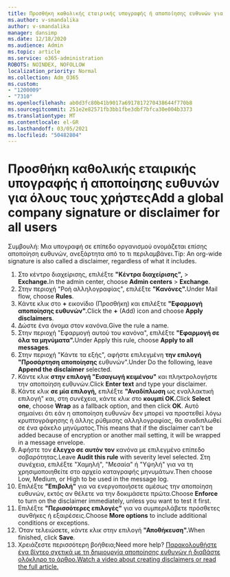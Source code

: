 ```yaml
---
title: Προσθήκη καθολικής εταιρικής υπογραφής ή αποποίησης ευθυνών για όλους τους χρήστες
ms.author: v-smandalika
author: v-smandalika
manager: dansimp
ms.date: 12/18/2020
ms.audience: Admin
ms.topic: article
ms.service: o365-administration
ROBOTS: NOINDEX, NOFOLLOW
localization_priority: Normal
ms.collection: Adm_O365
ms.custom:
- "1200009"
- "7310"
ms.openlocfilehash: ab0d3fc80b41b9017a6917817270438644f770b8
ms.sourcegitcommit: 251e2e82571fb3bb1fbe3dbf7bfca30e004b3373
ms.translationtype: MT
ms.contentlocale: el-GR
ms.lasthandoff: 03/05/2021
ms.locfileid: "50482804"
---
```

# <a name="add-a-global-company-signature-or-disclaimer-for-all-users"></a><span data-ttu-id="c1066-102">Προσθήκη καθολικής εταιρικής υπογραφής ή αποποίησης ευθυνών για όλους τους χρήστες</span><span class="sxs-lookup"><span data-stu-id="c1066-102">Add a global company signature or disclaimer for all users</span></span>

<span data-ttu-id="c1066-103">Συμβουλή: Μια υπογραφή σε επίπεδο οργανισμού ονομάζεται επίσης αποποίηση ευθυνών, ανεξάρτητα από το τι περιλαμβάνει.</span><span class="sxs-lookup"><span data-stu-id="c1066-103">Tip: An org-wide signature is also called a disclaimer, regardless of what it includes.</span></span>

1. <span data-ttu-id="c1066-104">Στο κέντρο διαχείρισης, επιλέξτε **"Κέντρα διαχείρισης",**  >  **Exchange.**</span><span class="sxs-lookup"><span data-stu-id="c1066-104">In the admin center, choose **Admin centers** > **Exchange**.</span></span>
2. <span data-ttu-id="c1066-105">Στην περιοχή "Ροή αλληλογραφίας", επιλέξτε **"Κανόνες".**</span><span class="sxs-lookup"><span data-stu-id="c1066-105">Under Mail flow, choose **Rules**.</span></span>
3. <span data-ttu-id="c1066-106">Κάντε κλικ στο **+** εικονίδιο (Προσθήκη) και επιλέξτε **"Εφαρμογή αποποίησης ευθυνών".**</span><span class="sxs-lookup"><span data-stu-id="c1066-106">Click the **+** (Add) icon and choose **Apply disclaimers**.</span></span>
4. <span data-ttu-id="c1066-107">Δώστε ένα όνομα στον κανόνα.</span><span class="sxs-lookup"><span data-stu-id="c1066-107">Give the rule a name.</span></span>
5. <span data-ttu-id="c1066-108">Στην περιοχή "Εφαρμογή αυτού του κανόνα", επιλέξτε **"Εφαρμογή σε όλα τα μηνύματα".**</span><span class="sxs-lookup"><span data-stu-id="c1066-108">Under Apply this rule, choose **Apply to all messages**.</span></span>
6. <span data-ttu-id="c1066-109">Στην περιοχή "Κάντε τα εξής", αφήστε επιλεγμένη **την επιλογή "Προσάρτηση αποποίησης** ευθυνών".</span><span class="sxs-lookup"><span data-stu-id="c1066-109">Under Do the following, leave **Append the disclaimer** selected.</span></span>
7. <span data-ttu-id="c1066-110">Κάντε κλικ **στην επιλογή "Εισαγωγή κειμένου"** και πληκτρολογήστε την αποποίηση ευθυνών.</span><span class="sxs-lookup"><span data-stu-id="c1066-110">Click **Enter text** and type your disclaimer.</span></span>
8. <span data-ttu-id="c1066-111">Κάντε κλικ **σε μία επιλογή,** επιλέξτε **"Αναδίπλωση** ως εναλλακτική επιλογή" και, στη συνέχεια, κάντε κλικ στο **κουμπί OK.**</span><span class="sxs-lookup"><span data-stu-id="c1066-111">Click **Select one**, choose **Wrap** as a fallback option, and then click **OK**.</span></span> <span data-ttu-id="c1066-112">Αυτό σημαίνει ότι εάν η αποποίηση ευθυνών δεν μπορεί να προστεθεί λόγω κρυπτογράφησης ή άλλης ρύθμισης αλληλογραφίας, θα αναδιπλωθεί σε ένα φάκελο μηνύματος.</span><span class="sxs-lookup"><span data-stu-id="c1066-112">This means that if the disclaimer can't be added because of encryption or another mail setting, it will be wrapped in a message envelope.</span></span>
9. <span data-ttu-id="c1066-113">Αφήστε τον **έλεγχο σε αυτόν τον** κανόνα με επιλεγμένο επίπεδο σοβαρότητας.</span><span class="sxs-lookup"><span data-stu-id="c1066-113">Leave **Audit this rule** with severity level selected.</span></span> <span data-ttu-id="c1066-114">Στη συνέχεια, επιλέξτε "Χαμηλή", "Μεσαία" ή "Υψηλή" για να τη χρησιμοποιηθείτε στο αρχείο καταγραφής μηνυμάτων.</span><span class="sxs-lookup"><span data-stu-id="c1066-114">Then choose Low, Medium, or High to be used in the message log.</span></span>
10. <span data-ttu-id="c1066-115">Επιλέξτε **"Επιβολή"** για να ενεργοποιήσετε αμέσως την αποποίηση ευθυνών, εκτός αν θέλετε να την δοκιμάσετε πρώτα.</span><span class="sxs-lookup"><span data-stu-id="c1066-115">Choose **Enforce** to turn on the disclaimer immediately, unless you want to test it first.</span></span>
11. <span data-ttu-id="c1066-116">Επιλέξτε **"Περισσότερες επιλογές"** για να συμπεριλάβετε πρόσθετες συνθήκες ή εξαιρέσεις.</span><span class="sxs-lookup"><span data-stu-id="c1066-116">Choose **More options** to include additional conditions or exceptions.</span></span>
12. <span data-ttu-id="c1066-117">Όταν τελειώσετε, κάντε κλικ στην επιλογή **"Αποθήκευση".**</span><span class="sxs-lookup"><span data-stu-id="c1066-117">When finished, click **Save**.</span></span>
13. <span data-ttu-id="c1066-118">Χρειάζεστε περισσότερη βοήθεια;</span><span class="sxs-lookup"><span data-stu-id="c1066-118">Need more help?</span></span> [<span data-ttu-id="c1066-119">Παρακολουθήστε ένα βίντεο σχετικά με τη δημιουργία αποποίησης ευθυνών ή διαβάστε ολόκληρο το άρθρο.</span><span class="sxs-lookup"><span data-stu-id="c1066-119">Watch a video about creating disclaimers or read the full article.</span></span>](https://support.office.com/article/2d75860f-c527-4352-a7f6-73eba54c0c72?wt.mc_id=Chat_GlobalSignature)